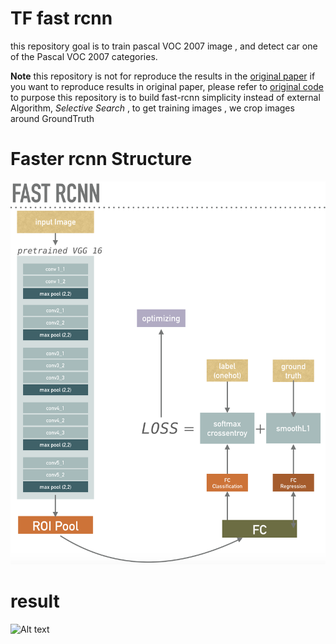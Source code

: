 # TF fast rcnn
this repository goal is to train pascal VOC 2007 image , and detect car one of the Pascal VOC 2007 categories.

**Note**
this repository is not for reproduce the results in the [original paper](https://arxiv.org/abs/1504.08083)
if you want to reproduce results in original paper, please refer to [original code](https://github.com/rbgirshick/fast-rcnn)
to purpose this repository is to build fast-rcnn simplicity 
instead of external Algorithm, *Selective Search* , to get training images , we crop images around GroundTruth


# Faster rcnn Structure 
![Alt text](./readme/structure.png)

# result 

![Alt text](./readme/reult.png)







